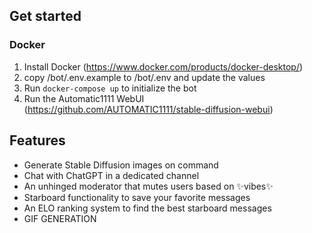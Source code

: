 ## Get started
### Docker
1. Install Docker (https://www.docker.com/products/docker-desktop/)
2. copy /bot/.env.example to /bot/.env and update the values
3. Run `docker-compose up` to initialize the bot
4. Run the Automatic1111 WebUI (https://github.com/AUTOMATIC1111/stable-diffusion-webui)

## Features
- Generate Stable Diffusion images on command
- Chat with ChatGPT in a dedicated channel
- An unhinged moderator that mutes users based on ✨vibes✨
- Starboard functionality to save your favorite messages
- An ELO ranking system to find the best starboard messages
- GIF GENERATION